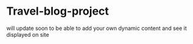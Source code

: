 # Travel-blog-project

will update soon to be able to add your own dynamic content and see it displayed on site
